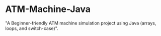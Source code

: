 # ATM-Machine-Java
"A Beginner-friendly ATM machine simulation project using Java (arrays, loops, and switch-case)".
